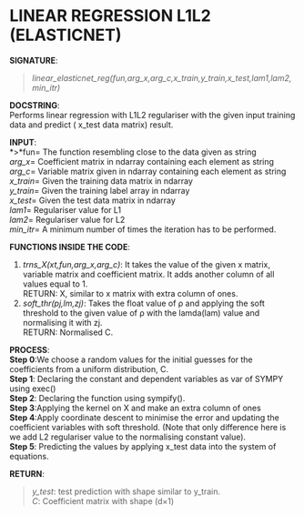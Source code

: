 # LINEAR REGRESSION L1L2 (ELASTICNET)

**SIGNATURE**: 
>_linear_elasticnet_reg(fun,arg_x,arg_c,x_train,y_train,x_test,lam1,lam2,min_itr)_

**DOCSTRING**:  
Performs linear regression with L1L2 regulariser with the given input training data and predict ( x_test data matrix) result.

**INPUT**:  
*>*fun= The function resembling close to the data given as string  
*arg_x*= Coefficient matrix in ndarray containing each element as string  
*arg_c*= Variable matrix given in ndarray containing each element as string  
*x_train*= Given the training data matrix in ndarray  
*y_train*= Given the training label array in ndarray  
*x_test*= Given the test data matrix in ndarray  
*lam1*= Regulariser value for L1  
*lam2*= Regulariser value for L2  
*min_itr*= A minimum number of times the iteration has to be performed.  

**FUNCTIONS INSIDE THE CODE**:  
1) _trns_X(xt,fun,arg_x,arg_c)_: It takes the value of the given x matrix, variable matrix and coefficient matrix. It adds another column of all values equal to 1.  
RETURN: X, similar to x matrix with extra column of ones.  
2) _soft_thr(pj,lm,zj)_: Takes the float value of ρ and applying the soft threshold to the given value of ρ with the lamda(lam) value and normalising it with zj.  
RETURN: Normalised C.  

**PROCESS**:  
**Step 0**:We choose a random values for the initial guesses for the coefficients from a uniform distribution, C.  
**Step 1**: Declaring the constant and dependent variables as var of SYMPY using exec()  
**Step 2**: Declaring the function using sympify().  
**Step 3**:Applying the kernel on X and make an extra column of ones  
**Step 4**:Apply coordinate descent to minimise the error and updating the coefficient variables with soft threshold. (Note that only difference here is we add L2 regulariser value to the normalising constant value).  
**Step 5**: Predicting the values by applying x_test data into the system of equations.  

**RETURN**:  
>*y_test*: test prediction with shape similar to y_train.  
*C*: Coefficient matrix with shape (d×1)

    
